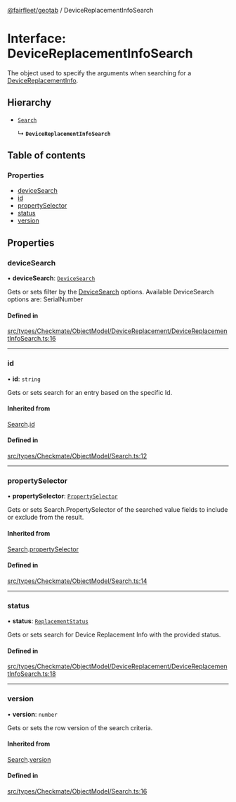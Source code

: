 [@fairfleet/geotab](../README.md) / DeviceReplacementInfoSearch

# Interface: DeviceReplacementInfoSearch

The object used to specify the arguments when searching for a [DeviceReplacementInfo](DeviceReplacementInfo.md).

## Hierarchy

- [`Search`](Search.md)

  ↳ **`DeviceReplacementInfoSearch`**

## Table of contents

### Properties

- [deviceSearch](DeviceReplacementInfoSearch.md#devicesearch)
- [id](DeviceReplacementInfoSearch.md#id)
- [propertySelector](DeviceReplacementInfoSearch.md#propertyselector)
- [status](DeviceReplacementInfoSearch.md#status)
- [version](DeviceReplacementInfoSearch.md#version)

## Properties

### deviceSearch

• **deviceSearch**: [`DeviceSearch`](DeviceSearch.md)

Gets or sets filter by the [DeviceSearch](DeviceSearch.md) options.
 Available DeviceSearch options are:
 <list><item><description>SerialNumber</description></item></list>

#### Defined in

[src/types/Checkmate/ObjectModel/DeviceReplacement/DeviceReplacementInfoSearch.ts:16](https://github.com/fairfleet/geotab/blob/b682f10/src/types/Checkmate/ObjectModel/DeviceReplacement/DeviceReplacementInfoSearch.ts#L16)

___

### id

• **id**: `string`

Gets or sets search for an entry based on the specific Id.

#### Inherited from

[Search](Search.md).[id](Search.md#id)

#### Defined in

[src/types/Checkmate/ObjectModel/Search.ts:12](https://github.com/fairfleet/geotab/blob/b682f10/src/types/Checkmate/ObjectModel/Search.ts#L12)

___

### propertySelector

• **propertySelector**: [`PropertySelector`](PropertySelector.md)

Gets or sets Search.PropertySelector of the searched value fields to include or exclude from the result.

#### Inherited from

[Search](Search.md).[propertySelector](Search.md#propertyselector)

#### Defined in

[src/types/Checkmate/ObjectModel/Search.ts:14](https://github.com/fairfleet/geotab/blob/b682f10/src/types/Checkmate/ObjectModel/Search.ts#L14)

___

### status

• **status**: [`ReplacementStatus`](ReplacementStatus.md)

Gets or sets search for Device Replacement Info with the provided status.

#### Defined in

[src/types/Checkmate/ObjectModel/DeviceReplacement/DeviceReplacementInfoSearch.ts:18](https://github.com/fairfleet/geotab/blob/b682f10/src/types/Checkmate/ObjectModel/DeviceReplacement/DeviceReplacementInfoSearch.ts#L18)

___

### version

• **version**: `number`

Gets or sets the row version of the search criteria.

#### Inherited from

[Search](Search.md).[version](Search.md#version)

#### Defined in

[src/types/Checkmate/ObjectModel/Search.ts:16](https://github.com/fairfleet/geotab/blob/b682f10/src/types/Checkmate/ObjectModel/Search.ts#L16)
